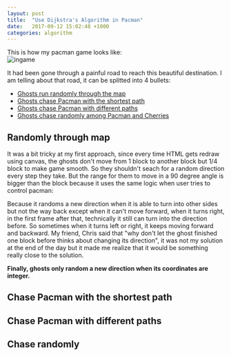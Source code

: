 ```yaml
---
layout: post
title:  "Use Dijkstra's Algorithm in Pacman"
date:   2017-09-12 15:02:48 +1000
categories: algorithm
---
```

This is how my pacman game looks like:  
![ingame](https://thumbs.gfycat.com/FantasticFondBarnowl-size_restricted.gif)

It had been gone through a painful road to reach this beautiful destination.
I am telling about that road, it can be splitted into 4 bullets:

- [Ghosts run randomly through the map](#randomly-through-map)
- [Ghosts chase Pacman with the shortest path](#chase-pacman-with-the-shortest-path)
- [Ghosts chase Pacman with different paths](#chase-pacman-with-different-paths)
- [Ghosts chase randomly among Pacman and Cherries](#chase-randomly)

## Randomly through map
It was a bit tricky at my first approach, since every time HTML gets redraw using canvas, the ghosts don't move from 1 block to another block but 1/4 block to make game smooth. So they shouldn't seach for a random direction every step they take. But the range for them to move in a 90 degree angle is bigger than the block because it uses the same logic when user tries to control pacman:

Because it randoms a new direction when it is able to turn into other sides but not the way back except when it can't move forward, when it turns right, in the first frame after that, technically it still can turn into the direction before. So sometimes when it turns left or right, it keeps moving forward and backward.
My friend, Chris said that "why don't let the ghost finished one block before thinks about changing its direction", it was not my solution at the end of the day but it made me realize that it would be something really close to the solution.

**Finally, ghosts only random a new direction when its coordinates are integer.**

## Chase Pacman with the shortest path

## Chase Pacman with different paths

## Chase randomly